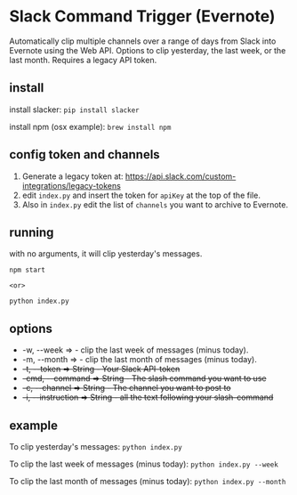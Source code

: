 # Slack Command Trigger (Evernote)

Automatically clip multiple channels over a range of days from Slack into Evernote using the Web API. Options to clip yesterday, the last week, or the last month. Requires a legacy API token.

## install
	
install slacker: `pip install slacker`

install npm (osx example): `brew install npm`

## config token and channels

1. Generate a legacy token at: https://api.slack.com/custom-integrations/legacy-tokens
2. edit `index.py` and insert the token for `apiKey` at the top of the file.
3. Also in `index.py` edit the list of `channels` you want to archive to Evernote.


## running
with no arguments, it will clip yesterday's messages.

    npm start

    <or>
    
    python index.py



## options

* -w, --week =>  - clip the last week of messages (minus today).
* -m, --month =>  - clip the last month of messages (minus today).
* ~~-t, --token => String - Your Slack API-token~~
* ~~-cmd, --command => String - The slash command you want to use~~
* ~~-c, --channel => String - The channel you want to post to~~
* ~~-i, --instruction => String - all the text following your slash-command~~

## example
To clip yesterday's messages:
`python index.py`

To clip the last week of messages (minus today):
`python index.py --week`

To clip the last month of messages (minus today):
`python index.py --month`
